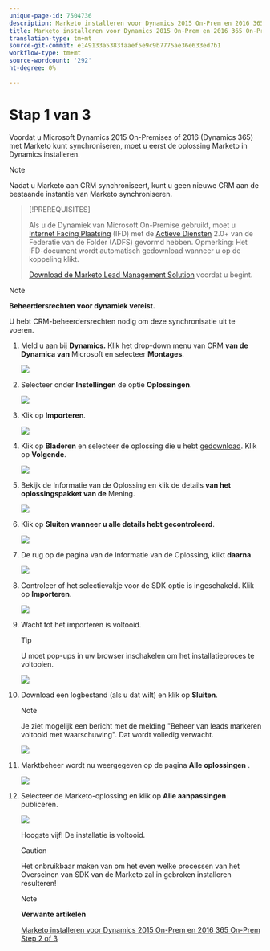 ```yaml
---
unique-page-id: 7504736
description: Marketo installeren voor Dynamics 2015 On-Prem en 2016 365 On-Prem Stap 1 van 3 - Marketo Docs - Productdocumentatie
title: Marketo installeren voor Dynamics 2015 On-Prem en 2016 365 On-Prem Stap 1 van 3
translation-type: tm+mt
source-git-commit: e149133a5383faaef5e9c9b7775ae36e633ed7b1
workflow-type: tm+mt
source-wordcount: '292'
ht-degree: 0%

---
```



# Stap 1 van 3

<!--Install Marketo for Dynamics 2015 On-Prem and 2016 365 On-Prem Step 1 of 3-->

Voordat u Microsoft Dynamics 2015 On-Premises of 2016 (Dynamics 365) met Marketo kunt synchroniseren, moet u eerst de oplossing Marketo in Dynamics installeren.

>[!NOTE]
>
>Nadat u Marketo aan CRM synchroniseert, kunt u geen nieuwe CRM aan de bestaande instantie van Marketo synchroniseren.

>[!PREREQUISITES]
>
>Als u de Dynamiek van Microsoft On-Premise gebruikt, moet u [Internet Facing Plaatsing](http://www.microsoft.com/en-us/download/confirmation.aspx?id=41701) (IFD) met de [Actieve Diensten](https://msdn.microsoft.com/en-us/library/bb897402.aspx) 2.0+ van de Federatie van de Folder (ADFS) gevormd hebben. Opmerking: Het IFD-document wordt automatisch gedownload wanneer u op de koppeling klikt.
>
>[Download de Marketo Lead Management Solution](../../../../../product-docs/crm-sync/microsoft-dynamics-sync/sync-setup/download-the-marketo-lead-management-solution.md) voordat u begint.

>[!NOTE]
>
>**Beheerdersrechten voor dynamiek vereist.**
>
>U hebt CRM-beheerdersrechten nodig om deze synchronisatie uit te voeren.

1. Meld u aan bij **Dynamics.** Klik het drop-down menu van CRM **van de Dynamica van** Microsoft en selecteer **Montages**.

   ![](assets/image2015-3-19-8-33-29.png)

1. Selecteer onder **Instellingen** de optie **Oplossingen**.

   ![](assets/image2015-3-19-8-33-3.png)

1. Klik op **Importeren**.

   ![](assets/image2015-3-19-8-34-8.png)

1. Klik op **Bladeren** en selecteer de oplossing die u hebt [gedownload](../../../../../product-docs/crm-sync/microsoft-dynamics-sync/sync-setup/download-the-marketo-lead-management-solution.md). Klik op **Volgende**.

   ![](assets/image2015-3-19-9-20-56.png)

1. Bekijk de Informatie van de Oplossing en klik de details **van het oplossingspakket van de** Mening.

   ![](assets/image2015-11-18-11-12-8.png)

1. Klik op **Sluiten wanneer u alle details hebt gecontroleerd**.

   ![](assets/step6.png)

1. De rug op de pagina van de Informatie van de Oplossing, klikt **daarna**.

   ![](assets/image2015-3-19-9-21-50.png)

1. Controleer of het selectievakje voor de SDK-optie is ingeschakeld. Klik op **Importeren**.

   ![](assets/image2015-3-19-9-19-12.png)

1. Wacht tot het importeren is voltooid.

   >[!TIP]
   >
   >U moet pop-ups in uw browser inschakelen om het installatieproces te voltooien.

   ![](assets/image2015-3-11-11-34-9.png)

1. Download een logbestand (als u dat wilt) en klik op **Sluiten**.

   >[!NOTE]
   >
   >Je ziet mogelijk een bericht met de melding &quot;Beheer van leads markeren voltooid met waarschuwing&quot;. Dat wordt volledig verwacht.

   ![](assets/image2015-3-13-9-54-39.png)

1. Marktbeheer wordt nu weergegeven op de pagina **Alle oplossingen** .

   ![](assets/image2015-3-19-8-40-38.png)

1. Selecteer de Marketo-oplossing en klik op **Alle aanpassingen** publiceren.

   ![](assets/image2015-3-19-8-41-21.png)

   Hoogste vijf! De installatie is voltooid.

   >[!CAUTION]
   >
   >Het onbruikbaar maken van om het even welke processen van het Overseinen van SDK van de Marketo zal in gebroken installeren resulteren!

   >[!NOTE]
   >
   >**Verwante artikelen**
   >
   >
   >[Marketo installeren voor Dynamics 2015 On-Prem en 2016 365 On-Prem Step 2 of 3](step-2-of-3-set-up.md)

